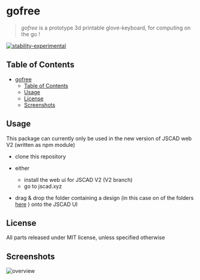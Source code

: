 # gofree

>*gofree* is a prototype 3d printable glove-keyboard, for computing on the go !
 
[![stability-experimental](https://img.shields.io/badge/stability-experimental-orange.svg)](https://github.com/emersion/stability-badges#experimental)


## Table of Contents

- [gofree](#gofree)
  - [Table of Contents](#table-of-contents)
  - [Usage](#usage)
  - [License](#license)
  - [Screenshots](#screenshots)

## Usage

This package can currently only be used in the new version of JSCAD web V2 (written as npm module)
  - clone this repository
  - either
    * install the web ui for JSCAD V2 (V2 branch)
    * go to jscad.xyz

- drag & drop the folder containing a design (in this case on of the folders [here]('./cad/') ) onto the JSCAD UI

## License

All parts released under MIT license, unless specified otherwise

## Screenshots

![overview](./docs/overview.png)

